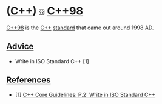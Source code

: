 # ([C++](Cpp.md)) ![C++98](PicCpp98.png) [C++98](Cpp98.md)

[C++98](Cpp98.md) is the [C++](Cpp.md) [standard](CppStandard.md) that came out around 1998 AD.

## [Advice](CppAdvice.md)

 * Write in ISO Standard C++ [1]

## [References](CppReferences.md)

 * [1] [C++ Core Guidelines: P.2: Write in ISO Standard C++](https://github.com/isocpp/CppCoreGuidelines/blob/master/CppCoreGuidelines.md#p2-write-in-iso-standard-c)
